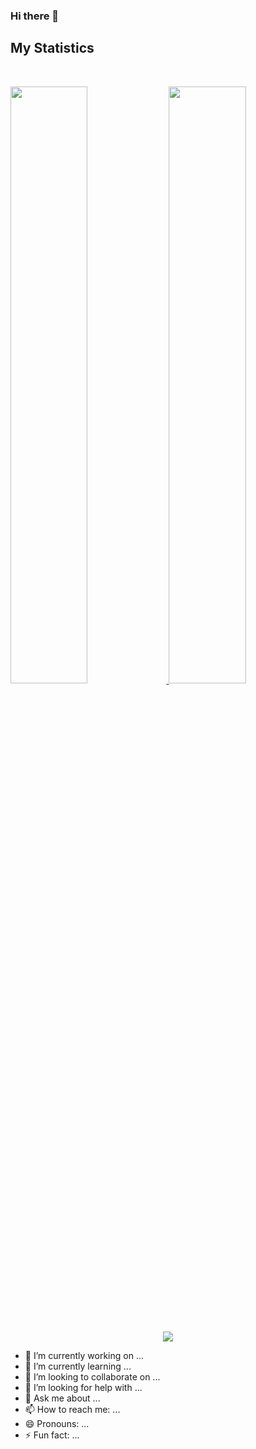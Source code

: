 ### Hi there 👋


## My Statistics








<br/>
<p align="left">
  <a href="https://abhigyantrips.dev/">
  <img width="49.5%" src="https://github-readme-stats.vercel.app/api?username=hydroxyhelium&show_icons=true&theme=gruvbox&hide_border=true" />
    <img width="49.5%" src="https://github-readme-streak-stats.herokuapp.com/?user=hydroxyhelium&theme=gruvbox&hide_border=true" />
  </a>
</p>
<br>

<!--
<div align = "center">
  <img align="center" src= "https://github-profile-trophy.vercel.app/?username=hydroxyhelium&theme=dracula&rank=S,AAA,AA,B,C,A&margin-w=10" />
</div>
-->
<br>
<div align = "center">
  <p>
    <img src="https://github-readme-stats.vercel.app/api/top-langs/?username=hydroxyhelium&theme=dark&layout=compact" />
  </p>
</div>

- 🔭 I’m currently working on ...
- 🌱 I’m currently learning ...
- 👯 I’m looking to collaborate on ...
- 🤔 I’m looking for help with ...
- 💬 Ask me about ...
- 📫 How to reach me: ...
- 😄 Pronouns: ...
- ⚡ Fun fact: ...

